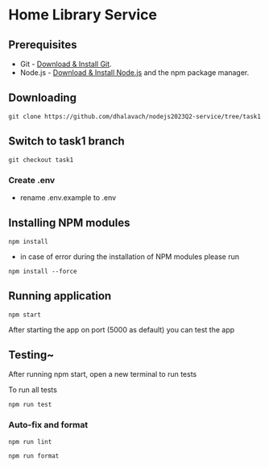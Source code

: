 # Home Library Service

## Prerequisites

- Git - [Download & Install Git](https://git-scm.com/downloads).
- Node.js - [Download & Install Node.js](https://nodejs.org/en/download/) and the npm package manager.

## Downloading

```
git clone https://github.com/dhalavach/nodejs2023Q2-service/tree/task1
```

## Switch to task1 branch

```
git checkout task1
```

### Create .env

- rename .env.example to .env

## Installing NPM modules

```
npm install
```

- in case of error during the installation of NPM modules please run

```
npm install --force
```

## Running application

```
npm start
```

After starting the app on port (5000 as default) you can test the app

## Testing~

After running npm start, open a new terminal to run tests

To run all tests

```
npm run test
```

### Auto-fix and format

```
npm run lint
```

```
npm run format
```
